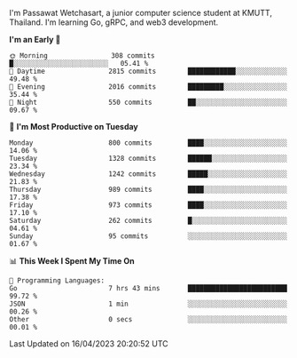 
I'm Passawat Wetchasart, a junior computer science student at KMUTT, Thailand. I'm learning Go, gRPC, and web3 development.



<!--START_SECTION:waka-->
**I'm an Early 🐤** 

```text
🌞 Morning                308 commits         █░░░░░░░░░░░░░░░░░░░░░░░░   05.41 % 
🌆 Daytime                2815 commits        ████████████░░░░░░░░░░░░░   49.48 % 
🌃 Evening                2016 commits        █████████░░░░░░░░░░░░░░░░   35.44 % 
🌙 Night                  550 commits         ██░░░░░░░░░░░░░░░░░░░░░░░   09.67 % 
```
📅 **I'm Most Productive on Tuesday** 

```text
Monday                   800 commits         ████░░░░░░░░░░░░░░░░░░░░░   14.06 % 
Tuesday                  1328 commits        ██████░░░░░░░░░░░░░░░░░░░   23.34 % 
Wednesday                1242 commits        █████░░░░░░░░░░░░░░░░░░░░   21.83 % 
Thursday                 989 commits         ████░░░░░░░░░░░░░░░░░░░░░   17.38 % 
Friday                   973 commits         ████░░░░░░░░░░░░░░░░░░░░░   17.10 % 
Saturday                 262 commits         █░░░░░░░░░░░░░░░░░░░░░░░░   04.61 % 
Sunday                   95 commits          ░░░░░░░░░░░░░░░░░░░░░░░░░   01.67 % 
```


📊 **This Week I Spent My Time On** 

```text
💬 Programming Languages: 
Go                       7 hrs 43 mins       █████████████████████████   99.72 % 
JSON                     1 min               ░░░░░░░░░░░░░░░░░░░░░░░░░   00.26 % 
Other                    0 secs              ░░░░░░░░░░░░░░░░░░░░░░░░░   00.01 % 
```


 Last Updated on 16/04/2023 20:20:52 UTC
<!--END_SECTION:waka-->

<!--
**markpassawat/markpassawat** is a ✨ _special_ ✨ repository because its `README.md` (this file) appears on your GitHub profile.

Here are some ideas to get you started:

- 🔭 I’m currently working on ...
- 🌱 I’m currently learning ...
- 👯 I’m looking to collaborate on ...
- 🤔 I’m looking for help with ...
- 💬 Ask me about ...
- 📫 How to reach me: ...
- 😄 Pronouns: He/Him
- ⚡ Fun fact: ...
-->
